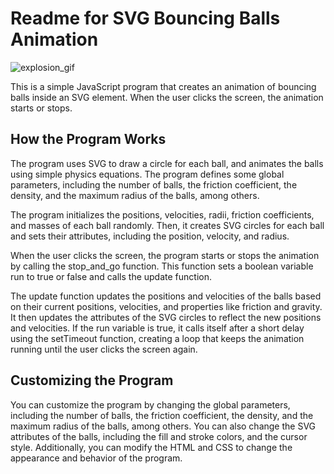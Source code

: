 # Readme for SVG Bouncing Balls Animation


![explosion_gif](https://user-images.githubusercontent.com/59121834/225051905-65131869-80d0-4351-b431-4835c515fae7.gif)

This is a simple JavaScript program that creates an animation of bouncing balls inside an SVG element. When the user clicks the screen, the animation starts or stops.

## How the Program Works

The program uses SVG to draw a circle for each ball, and animates the balls using simple physics equations. The program defines some global parameters, including the number of balls, the friction coefficient, the density, and the maximum radius of the balls, among others.

The program initializes the positions, velocities, radii, friction coefficients, and masses of each ball randomly. Then, it creates SVG circles for each ball and sets their attributes, including the position, velocity, and radius.

When the user clicks the screen, the program starts or stops the animation by calling the stop_and_go function. This function sets a boolean variable run to true or false and calls the update function.

The update function updates the positions and velocities of the balls based on their current positions, velocities, and properties like friction and gravity. It then updates the attributes of the SVG circles to reflect the new positions and velocities. If the run variable is true, it calls itself after a short delay using the setTimeout function, creating a loop that keeps the animation running until the user clicks the screen again.

## Customizing the Program

You can customize the program by changing the global parameters, including the number of balls, the friction coefficient, the density, and the maximum radius of the balls, among others. You can also change the SVG attributes of the balls, including the fill and stroke colors, and the cursor style. Additionally, you can modify the HTML and CSS to change the appearance and behavior of the program.

